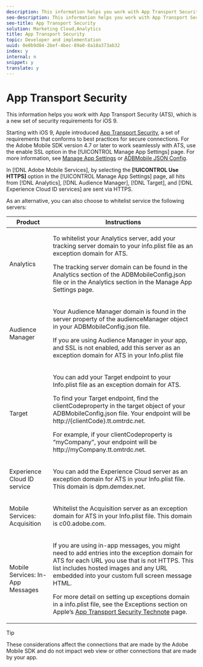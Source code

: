 ```yaml
---
description: This information helps you work with App Transport Security (ATS), which is a new set of security requirements for iOS 9.
seo-description: This information helps you work with App Transport Security (ATS), which is a new set of security requirements for iOS 9.
seo-title: App Transport Security
solution: Marketing Cloud,Analytics
title: App Transport Security
topic: Developer and implementation
uuid: 0e0b9d84-2bef-4bec-89a0-8a18a373ab32
index: y
internal: n
snippet: y
translate: y
---
```


# App Transport Security

This information helps you work with App Transport Security (ATS), which is a new set of security requirements for iOS 9.

Starting with iOS 9, Apple introduced [App Transport Security](https://developer.apple.com/library/prerelease/ios/technotes/App-Transport-Security-Technote/), a set of requirements that conforms to best practices for secure connections. For the Adobe Mobile SDK version 4.7 or later to work seamlessly with ATS, use the enable SSL option in the [!UICONTROL Manage App Settings] page. For more information, see [Manage App Settings](https://marketing.adobe.com/resources/help/en_US/mobile/c_manage_app_settings.html) or [ADBMobile JSON Config](../configuration/json_config/json_config.md#concept_105FBD9EBABE4B21BD7D49687AB2D5BA).

In [!DNL Adobe Mobile Services], by selecting the **[!UICONTROL Use HTTPS]** option in the [!UICONTROL Manage App Settings] page, all hits from [!DNL Analytics], [!DNL Audience Manager], [!DNL Target], and [!DNL Experience Cloud ID services] are sent via HTTPS.

As an alternative, you can also choose to whitelist service the following servers: 

<table id="table_BD4CB2193C5D4971B5E5008964EFD7ED"> 
 <thead> 
  <tr> 
   <th colname="col1" class="entry"> Product </th> 
   <th colname="col2" class="entry"> Instructions </th> 
  </tr>
 </thead>
 <tbody> 
  <tr> 
   <td colname="col1"> Analytics </td> 
   <td colname="col2"> <p>To whitelist your <span class="keyword"> Analytics</span> server, add your tracking server domain to your <span class="filepath"> info.plist</span> file as an exception domain for ATS. </p> <p>The tracking server domain can be found in the <span class="uicontrol"> Analytics</span> section of the <span class="filepath"> ADBMobileConfig.json</span> file or in the <span class="uicontrol"> Analytics</span> section in the <span class="wintitle"> Manage App Settings</span> page. </p> </td> 
  </tr> 
  <tr> 
   <td colname="col1"> Audience Manager </td> 
   <td colname="col2"> <p>Your <span class="keyword"> Audience Manager</span> domain is found in the server property of the <span class="filepath"> audienceManager</span> object in your <span class="filepath"> ADBMobileConfig.json</span> file. </p> <p>If you are using <span class="keyword"> Audience Manager</span> in your app, and SSL is not enabled, add this server as an exception domain for ATS in your <span class="filepath"> Info.plist</span> file </p> </td> 
  </tr> 
  <tr> 
   <td colname="col1"> Target </td> 
   <td colname="col2"> <p>You can add your <span class="keyword"> Target</span> endpoint to your <span class="filepath"> Info.plist</span> file as an exception domain for ATS. </p> <p>To find your <span class="keyword"> Target</span> endpoint, find the <span class="filepath"> clientCodeproperty</span> in the target object of your <span class="filepath"> ADBMobileConfig.json</span> file. Your endpoint will be <span class="filepath"> http://{clientCode}.tt.omtrdc.net</span>. </p> <p>For example, if your <span class="filepath"> clientCodeproperty</span> is “myCompany”, your endpoint will be <span class="filepath"> http://myCompany.tt.omtrdc.net</span>. </p> </td> 
  </tr> 
  <tr> 
   <td colname="col1"> Experience Cloud ID service </td> 
   <td colname="col2"> <p>You can add the <span class="keyword"> Experience Cloud</span> server as an exception domain for ATS in your <span class="filepath"> Info.plist</span> file. This domain is <span class="filepath"> dpm.demdex.net</span>. </p> </td> 
  </tr> 
  <tr> 
   <td colname="col1"> Mobile Services: Acquisition </td> 
   <td colname="col2"> <p>Whitelist the Acquisition server as an exception domain for ATS in your <span class="filepath"> Info.plist </span>file. This domain is <span class="filepath"> c00.adobe.com</span>. </p> </td> 
  </tr> 
  <tr> 
   <td colname="col1"> Mobile Services: In-App Messages </td> 
   <td colname="col2"> <p>If you are using in-app messages, you might need to add entries into the exception domain for ATS for each URL you use that is not HTTPS. This list includes hosted images and any URL embedded into your custom full screen message HTML. </p> <p>For more detail on setting up exceptions domain in a <span class="filepath"> info.plist</span> file, see the Exceptions section on Apple’s <a href="https://developer.apple.com/library/prerelease/ios/technotes/App-Transport-Security-Technote/" format="https" scope="external"> App Transport Security Technote</a> page. </p> </td> 
  </tr> 
 </tbody> 
</table>

>[!TIP]
>
>These considerations affect the connections that are made by the Adobe Mobile SDK and do not impact web view or other connections that are made by your app.

